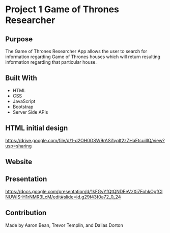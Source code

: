 # Project 1 Game of Thrones Researcher

## Purpose
The Game of Thrones Researcher App allows the user to search for information regarding Game of Thrones houses which will return resulting information regarding that particular house.  

## Built With
* HTML
* CSS
* JavaScript
* Bootstrap
* Server Side APIs

## HTML initial design
https://drive.google.com/file/d/1-d2OH0GSW9rASi1yqIt2zZHaEtcuilIQ/view?usp=sharing

## Website


## Presentation
https://docs.google.com/presentation/d/1kFGvYfQtQNDEeVzXi7FohkOgfCINUWlS-H1rNMR3LcM/edit#slide=id.g29f43f0a72_0_24

## Contribution
Made by Aaron Bean, Trevor Templin, and Dallas Dorton

